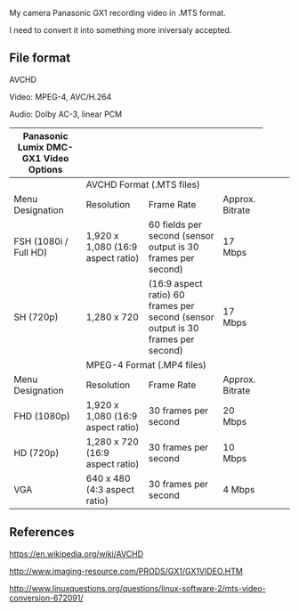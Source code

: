 My camera Panasonic GX1 recording video in .MTS format.

I need to convert it into something more iniversaly accepted.

## File format

AVCHD

Video: MPEG-4, AVC/H.264

Audio: Dolby AC-3, linear PCM

| Panasonic Lumix DMC-GX1 Video Options ||||
|--|--|--|--|
| <td colspan="3">AVCHD Format (.MTS files)</td> |
| Menu Designation | Resolution | Frame Rate | Approx. Bitrate |
| FSH (1080i / Full HD) | 1,920 x 1,080 (16:9 aspect ratio) | 60 fields per second (sensor output is 30 frames per second) | 17 Mbps |
| SH (720p) | 1,280 x 720 | (16:9 aspect ratio) 60 frames per second (sensor output is 30 frames per second) | 17 Mbps |
| <td colspan="3">MPEG-4 Format (.MP4 files)</td> |
| Menu Designation | Resolution | Frame Rate | Approx. Bitrate |
| FHD (1080p) | 1,920 x 1,080 (16:9 aspect ratio) | 30 frames per second | 20 Mbps |
| HD (720p) | 1,280 x 720 (16:9 aspect ratio) | 30 frames per second | 10 Mbps |
| VGA | 640 x 480 (4:3 aspect ratio) | 30 frames per second | 4 Mbps |


## References

https://en.wikipedia.org/wiki/AVCHD

http://www.imaging-resource.com/PRODS/GX1/GX1VIDEO.HTM

http://www.linuxquestions.org/questions/linux-software-2/mts-video-conversion-672091/
